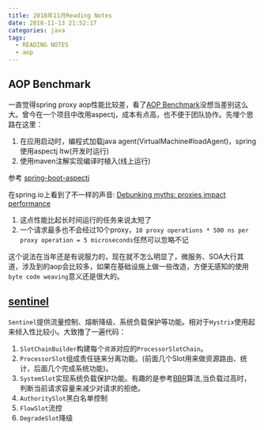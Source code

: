 ```yaml
---
title: 2018年11月Reading Notes
date: 2018-11-13 21:52:17
categories: java
tags:
  - READING NOTES
  - aop
---
```

	
## AOP Benchmark

一直觉得spring proxy aop性能比较差，看了[AOP Benchmark](https://web.archive.org/web/20150520175004/https://docs.codehaus.org/display/AW/AOP+Benchmark)没想当差别这么大。曾今在一个项目中改用aspectj，成本有点高，也不便于团队协作。先埋个思路在这里：
 
1. 在应用启动时，编程式加载java agent(VirtualMachine#loadAgent)，spring 使用aspectj ltw(开发时运行)
2. 使用maven注解实现编译时植入(线上运行)

参考 [spring-boot-aspectj](https://github.com/dsyer/spring-boot-aspectj)

在spring.io上看到了不一样的声音: [Debunking myths: proxies impact performance](https://spring.io/blog/2007/07/19/debunking-myths-proxies-impact-performance/)

1. 这点性能比起长时间运行的任务来说太短了
2. 一个请求最多也不会经过10个proxy，`10 proxy operations * 500 ns per proxy operation = 5 microseconds`任然可以忽略不记

这个说法在当年还是有说服力的，现在就不怎么明显了，微服务、SOA大行其道，涉及到的aop会比较多，如果在基础设施上做一些改造，方便无感知的使用`byte code weaving`意义还是很大的。

## [sentinel](https://github.com/alibaba/Sentinel)

`Sentinel`提供流量控制、熔断降级、系统负载保护等功能。相对于`Hystrix`使用起来倾入性比较小。大致撸了一遍代码：

1. `SlotChainBuilder`构建每个`资源`对应的`ProcessorSlotChain`。
2. `ProcessorSlot`组成责任链来分离功能。(前面几个Slot用来做资源路由、统计，后面几个完成系统功能)。
3. `SystemSlot`实现系统负载保护功能。有趣的是参考[BBR](https://github.com/alibaba/Sentinel/wiki/%E7%B3%BB%E7%BB%9F%E8%B4%9F%E8%BD%BD%E4%BF%9D%E6%8A%A4)算法,当负载过高时，判断当前请求容量来减少对请求的拒绝。
4. `AuthoritySlot`黑白名单控制
5. `FlowSlot`流控
6. `DegradeSlot`降级    